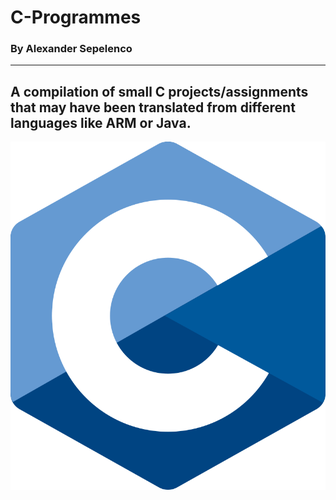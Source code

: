 # C-Programmes
### By Alexander Sepelenco
---
A compilation of small C projects/assignments that may have been translated from different languages like ARM or Java.
---
![alt text](http://github.com/alexandersep/C-Programmes/blob/main/C-pic.png?raw=true)
